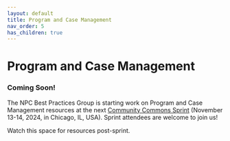 ```yaml
---
layout: default
title: Program and Case Management
nav_order: 5
has_children: true
---
```

# Program and Case Management

### Coming Soon!

The NPC Best Practices Group is starting work on Program and Case Management resources at the next [Community Commons Sprint](https://invite.salesforce.com/commonscommunitysprint-176f?_ga=2.140314995.1520306443.1727456528-739556331.1727277100) (November 13-14, 2024, in Chicago, IL, USA). Sprint attendees are welcome to join us!

Watch this space for resources post-sprint. 
